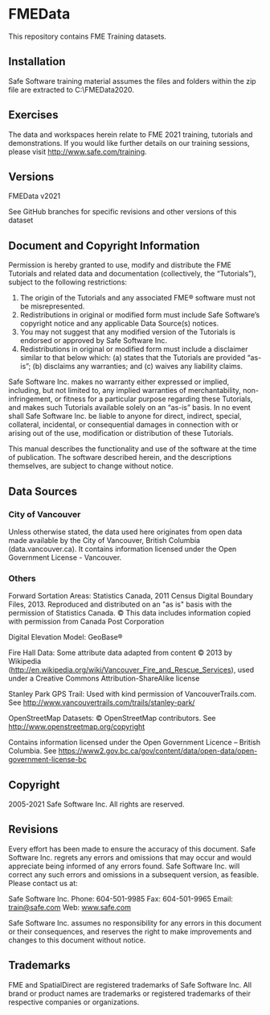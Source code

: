 # FMEData

This repository contains FME Training datasets.

## Installation

Safe Software training material assumes the files and folders within the zip file are extracted to C:\FMEData2020.

## Exercises

The data and workspaces herein relate to FME 2021 training, tutorials and demonstrations. If you would like further details on our training sessions, please visit http://www.safe.com/training.

## Versions

FMEData v2021

See GitHub branches for specific revisions and other versions of this dataset

## Document and Copyright Information

Permission is hereby granted to use, modify and distribute the FME Tutorials and related data and documentation (collectively, the “Tutorials”), subject to the following restrictions:

1)	The origin of the Tutorials and any associated FME® software must not be misrepresented.
2)	Redistributions in original or modified form must include Safe Software’s copyright notice and any applicable Data Source(s) notices.
3)	You may not suggest that any modified version of the Tutorials is endorsed or approved by Safe Software Inc.
4)	Redistributions in original or modified form must include a disclaimer similar to that below which: (a) states that the Tutorials are provided “as-is”; (b) disclaims any warranties;  and (c) waives any liability claims.

Safe Software Inc. makes no warranty either expressed or implied, including, but not limited to, any implied warranties of merchantability, non-infringement, or fitness for a particular purpose regarding these Tutorials, and makes such Tutorials available solely on an “as-is” basis. In no event shall Safe Software Inc. be liable to anyone for direct, indirect, special, collateral, incidental, or consequential damages in connection with or arising out of the use, modification or distribution of these Tutorials.

This manual describes the functionality and use of the software at the time of publication. The software described herein, and the descriptions themselves, are subject to change without notice.

## Data Sources

### City of Vancouver

Unless otherwise stated, the data used here originates from open data made available by the City of Vancouver, British Columbia (data.vancouver.ca). It contains information licensed under the Open Government License - Vancouver.

### Others

Forward Sortation Areas: Statistics Canada, 2011 Census Digital Boundary Files, 2013. Reproduced and distributed on an "as is" basis with the permission of Statistics Canada. © This data includes information copied with permission from Canada Post Corporation

Digital Elevation Model: GeoBase®

Fire Hall Data: Some attribute data adapted from content © 2013 by Wikipedia (http://en.wikipedia.org/wiki/Vancouver_Fire_and_Rescue_Services), used under a Creative Commons Attribution-ShareAlike license

Stanley Park GPS Trail: Used with kind permission of VancouverTrails.com. See http://www.vancouvertrails.com/trails/stanley-park/

OpenStreetMap Datasets: © OpenStreetMap contributors. See http://www.openstreetmap.org/copyright

Contains information licensed under the Open Government Licence – British Columbia. See https://www2.gov.bc.ca/gov/content/data/open-data/open-government-license-bc

## Copyright

2005-2021 Safe Software Inc. All rights are reserved.

## Revisions

Every effort has been made to ensure the accuracy of this document. Safe Software Inc. regrets any errors and omissions that may occur and would appreciate being informed of any errors found. Safe Software Inc. will correct any such errors and omissions in a subsequent version, as feasible. Please contact us at:

Safe Software Inc.
Phone: 604-501-9985
Fax: 604-501-9965
Email: train@safe.com
Web: www.safe.com

Safe Software Inc. assumes no responsibility for any errors in this document or their consequences, and reserves the right to make improvements and changes to this document without notice.

## Trademarks

FME and SpatialDirect are registered trademarks of Safe Software Inc. All brand or product names are trademarks or registered trademarks of their respective companies or organizations.
